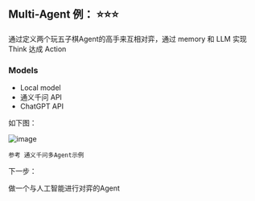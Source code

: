 
## Multi-Agent 例： ⭐⭐⭐
通过定义两个玩五子棋Agent的高手来互相对弈，通过 memory 和 LLM 实现 Think 达成 Action
### Models
- Local model
- 通义千问 API
- ChatGPT API

如下图：

![image](https://github.com/Shy2593666979/Multi-Agent/assets/105286202/1f874832-a36e-4932-979a-c7fa083be6af)


```
参考 通义千问多Agent示例
```

下一步：

做一个与人工智能进行对弈的Agent

